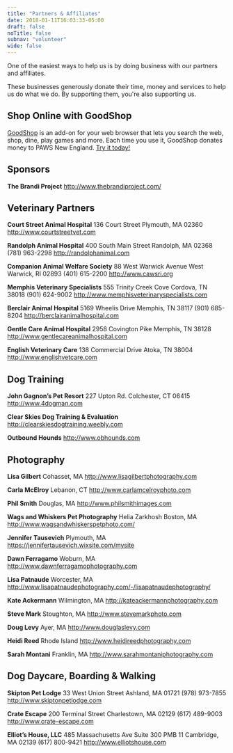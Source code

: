 ```yaml
---
title: "Partners & Affiliates"
date: 2018-01-11T16:03:33-05:00
draft: false
noTitle: false
subnav: "volunteer"
wide: false
---
```


One of the easiest ways to help us is by doing business with our partners and affiliates.

These businesses generously donate their time, money and services to help us do what we do. By supporting them, you're also supporting us.

## Shop Online with GoodShop

[GoodShop](https://www.goodshop.com/nonprofit/tipton-treasures-paws-new-england) is an add-on for your web browser that lets you search the web, shop, dine, play games and more. Each time you use it, GoodShop donates money to PAWS New England. [Try it today!](https://www.goodshop.com/nonprofit/tipton-treasures-paws-new-england)


## Sponsors

**The Brandi Project**
http://www.thebrandiproject.com/


## Veterinary Partners

**Court Street Animal Hospital**
136 Court Street
Plymouth, MA 02360
http://www.courtstreetvet.com

**Randolph Animal Hospital**
400 South Main Street
Randolph, MA 02368
(781) 963-2298
http://randolphanimal.com

**Companion Animal Welfare Society**
88 West Warwick Avenue
West Warwick, RI 02893
(401) 615-2200
http://www.cawsri.org

**Memphis Veterinary Specialists**
555 Trinity Creek Cove
Cordova, TN 38018
(901) 624-9002
http://www.memphisveterinaryspecialists.com

**Berclair Animal Hospital**
5169 Wheelis Drive
Memphis, TN 38117
(901) 685-8204
http://berclairanimalhospital.com

**Gentle Care Animal Hospital**
2958 Covington Pike
Memphis, TN 38128
http://www.gentlecareanimalhospital.com

**English Veterinary Care**
138 Commercial Drive
Atoka, TN 38004
http://www.englishvetcare.com


## Dog Training

**John Gagnon’s Pet Resort**
227 Upton Rd.
Colchester, CT 06415
http://www.4dogman.com

**Clear Skies Dog Training & Evaluation**
http://clearskiesdogtraining.weebly.com

**Outbound Hounds**
http://www.obhounds.com


## Photography

**Lisa Gilbert**
Cohasset, MA
http://www.lisagilbertphotography.com

**Carla McElroy**
Lebanon, CT
http://www.carlamcelroyphoto.com

**Phil Smith**
Douglas, MA
http://www.philsmithimages.com

**Wags and Whiskers Pet Photography**
Helia Zarkhosh
Boston, MA
http://www.wagsandwhiskerspetphoto.com/

**Jennifer Tausevich**
Plymouth, MA
https://jennifertausevich.wixsite.com/mysite

**Dawn Ferragamo**
Woburn, MA
http://www.dawnferragamophotography.com


**Lisa Patnaude**
Worcester, MA
http://www.lisapatnaudephotography.com/-/lisapatnaudephotography/

**Kate Ackermann**
Wilmington, MA
http://kateackermannphotography.com

**Steve Mark**
Stoughton, MA
http://www.stevemarkphoto.com

**Doug Levy**
Ayer, MA
http://www.douglaslevy.com

**Heidi Reed**
Rhode Island
http://www.heidireedphotography.com

**Sarah Montani**
Franklin, MA
http://www.sarahmontaniphotography.com


## Dog Daycare, Boarding & Walking

**Skipton Pet Lodge**
33 West Union Street
Ashland, MA 01721
(978) 973-7855
http://www.skiptonpetlodge.com

**Crate Escape**
200 Terminal Street
Charlestown, MA 02129
(617) 489-9003
http://www.crate-escape.com

**Elliot’s House, LLC**
485 Massachusetts Ave
Suite 300 PMB 11
Cambridge, MA 02139
(617) 800-9421
http://www.elliotshouse.com